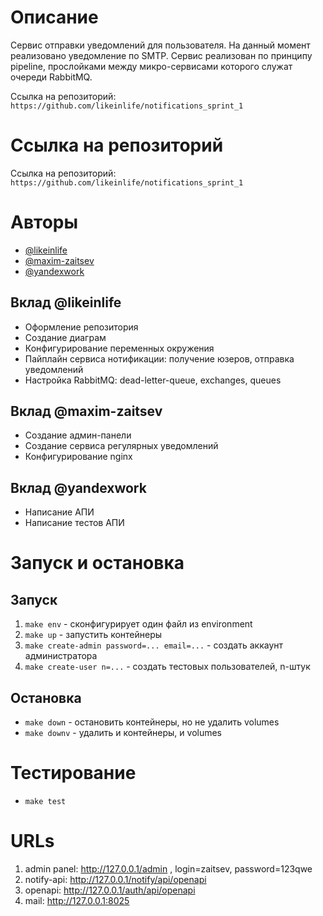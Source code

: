 # Описание

Сервис отправки уведомлений для пользователя.
На данный момент реализовано уведомление по SMTP.
Сервис реализован по принципу pipeline, прослойками между микро-сервисами которого служат очереди RabbitMQ. 

Ссылка на репозиторий: `https://github.com/likeinlife/notifications_sprint_1`

# Ссылка на репозиторий 

Ссылка на репозиторий: `https://github.com/likeinlife/notifications_sprint_1`

# Авторы

* [@likeinlife](https://github.com/likeinlife)
* [@maxim-zaitsev](https://github.com/maxim-zaitsev)
* [@yandexwork](https://github.com/yandexwork)

## Вклад @likeinlife

- Оформление репозитория
- Создание диаграм
- Конфигурирование переменных окружения
- Пайплайн сервиса нотификации: получение юзеров, отправка уведомлений
- Настройка RabbitMQ: dead-letter-queue, exchanges, queues

## Вклад @maxim-zaitsev

- Создание админ-панели
- Создание сервиса регулярных уведомлений
- Конфигурирование nginx

## Вклад @yandexwork

- Написание АПИ
- Написание тестов АПИ

# Запуск и остановка

## Запуск

1. `make env` - сконфигурирует один файл из environment
2. `make up` - запустить контейнеры
3. `make create-admin password=... email=...` - создать аккаунт администратора
4. `make create-user n=...` - создать тестовых пользователей, n-штук

## Остановка

- `make down` - остановить контейнеры, но не удалить volumes
- `make downv` - удалить и контейнеры, и volumes

# Тестирование

- `make test`

# URLs

1. admin panel: http://127.0.0.1/admin , login=zaitsev, password=123qwe
2. notify-api: http://127.0.0.1/notify/api/openapi
2. openapi: http://127.0.0.1/auth/api/openapi
2. mail: http://127.0.0.1:8025

